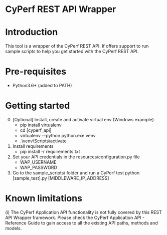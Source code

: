 # CyPerf REST API Wrapper

# Introduction
This tool is a wrapper of the CyPerf REST API.
If offers support to run sample scripts to help you get started with the CyPerf REST API.

# Pre-requisites
- Python3.6+ (added to PATH)

# Getting started
0. [Optional] Install, create and activate virtual env (Windows example)
    - pip install virtualenv
    - cd [cyperf_api] 
    - virtualenv --python python.exe venv
    - .\venv\Scripts\activate
1. Install requirements
    - pip install -r requirements.txt
2. Set your API credentials in the resources\configuration.py file
    - WAP_USERNAME
    - WAP_PASSWORD
3. Go to the sample_scripts\ folder and run a CyPerf test
    python [sample_test].py [MIDDLEWARE_IP_ADDRESS]

# Known limitations
(i) The CyPerf Application API functionality is not fully covered by this REST API Wrapper framework.
Please check the CyPerf Application API - Reference Guide to gain access to all the existing API paths, methods and models.

